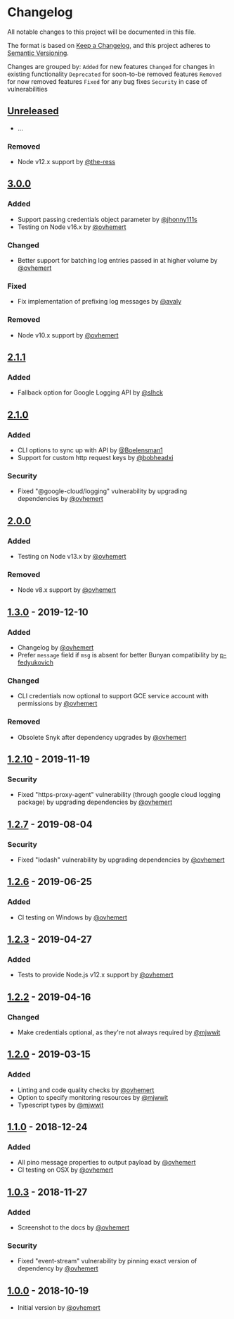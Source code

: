 # Changelog

All notable changes to this project will be documented in this file.

The format is based on [Keep a Changelog](https://keepachangelog.com/en/1.0.0/),
and this project adheres to [Semantic Versioning](https://semver.org/spec/v2.0.0.html).

Changes are grouped by:
`Added` for new features
`Changed` for changes in existing functionality
`Deprecated` for soon-to-be removed features
`Removed` for now removed features
`Fixed` for any bug fixes
`Security` in case of vulnerabilities

## [Unreleased](https://github.com/ovhemert/pino-stackdriver/compare/v3.0.0...HEAD)

- ...

### Removed

- Node v12.x support by [@the-ress](https://github.com/the-ress)

## [3.0.0](https://github.com/ovhemert/pino-stackdriver/compare/v2.1.1...v3.0.0)

### Added

- Support passing credentials object parameter by [@jhonny111s](https://github.com/jhonny111s)
- Testing on Node v16.x by [@ovhemert](https://github.com/ovhemert)

### Changed

- Better support for batching log entries passed in at higher volume by [@ovhemert](https://github.com/ovhemert)

### Fixed

- Fix implementation of prefixing log messages by [@avaly](https://github.com/avaly)

### Removed

- Node v10.x support by [@ovhemert](https://github.com/ovhemert)

## [2.1.1](https://github.com/ovhemert/pino-stackdriver/compare/v2.1.0...v2.1.1)

### Added

- Fallback option for Google Logging API by [@slhck](https://github.com/slhck)

## [2.1.0](https://github.com/ovhemert/pino-stackdriver/compare/v2.0.0...v2.1.0)

### Added

- CLI options to sync up with API by [@Boelensman1](https://github.com/Boelensman1)
- Support for custom http request keys by [@bobheadxi](https://github.com/bobheadxi)

### Security

- Fixed "@google-cloud/logging" vulnerability by upgrading dependencies by [@ovhemert](https://github.com/ovhemert)

## [2.0.0](https://github.com/ovhemert/pino-stackdriver/compare/v1.3.0...v2.0.0)

### Added

- Testing on Node v13.x by [@ovhemert](https://github.com/ovhemert)

### Removed

- Node v8.x support by [@ovhemert](https://github.com/ovhemert)

## [1.3.0](https://github.com/ovhemert/pino-stackdriver/compare/v1.2.10...v1.3.0) - 2019-12-10

### Added

- Changelog by [@ovhemert](https://github.com/ovhemert)
- Prefer `message` field if `msg` is absent for better Bunyan compatibility by [p-fedyukovich](https://github.com/p-fedyukovich)

### Changed

- CLI credentials now optional to support GCE service account with permissions by [@ovhemert](https://github.com/ovhemert)

### Removed

- Obsolete Snyk after dependency upgrades by [@ovhemert](https://github.com/ovhemert)

## [1.2.10](https://github.com/ovhemert/pino-stackdriver/compare/v1.2.7...v1.2.10) - 2019-11-19

### Security

- Fixed "https-proxy-agent" vulnerability (through google cloud logging package) by upgrading dependencies by [@ovhemert](https://github.com/ovhemert)

## [1.2.7](https://github.com/ovhemert/pino-stackdriver/compare/v1.2.6...v1.2.7) - 2019-08-04

### Security

- Fixed "lodash" vulnerability by upgrading dependencies by [@ovhemert](https://github.com/ovhemert)

## [1.2.6](https://github.com/ovhemert/pino-stackdriver/compare/v1.2.3...v1.2.6) - 2019-06-25

### Added

- CI testing on Windows by [@ovhemert](https://github.com/ovhemert)

## [1.2.3](https://github.com/ovhemert/pino-stackdriver/compare/v1.2.2...v1.2.3) - 2019-04-27

### Added

- Tests to provide Node.js v12.x support by [@ovhemert](https://github.com/ovhemert)

## [1.2.2](https://github.com/ovhemert/pino-stackdriver/compare/v1.2.0...v1.2.2) - 2019-04-16

### Changed

- Make credentials optional, as they're not always required by [@mjwwit](https://github.com/mjwwit)

## [1.2.0](https://github.com/ovhemert/pino-stackdriver/compare/v1.1.0...v1.2.0) - 2019-03-15

### Added

- Linting and code quality checks by [@ovhemert](https://github.com/ovhemert)
- Option to specify monitoring resources by [@mjwwit](https://github.com/mjwwit)
- Typescript types by [@mjwwit](https://github.com/mjwwit)

## [1.1.0](https://github.com/ovhemert/pino-stackdriver/compare/v1.0.3...v1.1.0) - 2018-12-24

### Added

- All pino message properties to output payload by [@ovhemert](https://github.com/ovhemert)
- CI testing on OSX by [@ovhemert](https://github.com/ovhemert)

## [1.0.3](https://github.com/ovhemert/pino-stackdriver/compare/v1.0.0...v1.0.3) - 2018-11-27

### Added

- Screenshot to the docs by [@ovhemert](https://github.com/ovhemert)

### Security

- Fixed "event-stream" vulnerability by pinning exact version of dependency by [@ovhemert](https://github.com/ovhemert)

## [1.0.0](https://github.com/ovhemert/pino-stackdriver/releases/tag/v1.0.0) - 2018-10-19

- Initial version by [@ovhemert](https://github.com/ovhemert)
